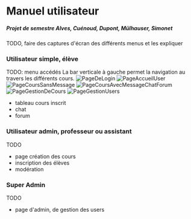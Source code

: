 # Manuel utilisateur

##### Projet de semestre Alves, Cuénoud, Dupont, Mülhauser, Simonet



TODO, faire des captures d'écran des différents menus et les expliquer



### Utilisateur simple, élève

TODO: menu accédés
La bar verticale à gauche permet la navigation au travers les différents cours.
![PageDeLogin](https://user-images.githubusercontent.com/45387210/83133632-7211a200-a0e3-11ea-9544-88d59d113ae5.png)
![PageAccueilUser](https://user-images.githubusercontent.com/45387210/83133706-8bb2e980-a0e3-11ea-8b1c-98b4a30c089b.png)
![PageCoursSansMessage](https://user-images.githubusercontent.com/45387210/83133722-91103400-a0e3-11ea-921a-3ffb6e7262e0.png)
![PageCoursAvecMessageChatForum](https://user-images.githubusercontent.com/45387210/83133732-940b2480-a0e3-11ea-86f0-4ba22bc3c889.png)
![PageGestionDeCours](https://user-images.githubusercontent.com/45387210/83133746-9a999c00-a0e3-11ea-8d8e-36911998254a.png)
![PageGestionUsers](https://user-images.githubusercontent.com/45387210/83133752-9cfbf600-a0e3-11ea-8347-617032087557.png)
* tableau cours inscrit
* chat
* forum

### Utilisateur admin, professeur ou assistant

TODO

* page création des cours
* inscription des élèves
* modération



### Super Admin

TODO

* page d'admin, de gestion des users
